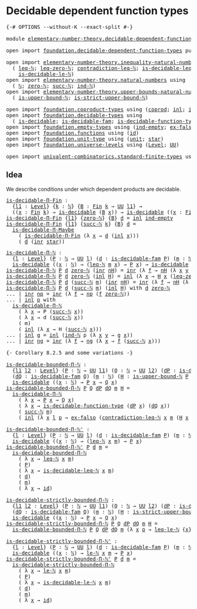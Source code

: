 # Decidable dependent function types

<pre class="Agda"><a id="47" class="Symbol">{-#</a> <a id="51" class="Keyword">OPTIONS</a> <a id="59" class="Pragma">--without-K</a> <a id="71" class="Pragma">--exact-split</a> <a id="85" class="Symbol">#-}</a>

<a id="90" class="Keyword">module</a> <a id="97" href="elementary-number-theory.decidable-dependent-function-types.html" class="Module">elementary-number-theory.decidable-dependent-function-types</a> <a id="157" class="Keyword">where</a>

<a id="164" class="Keyword">open</a> <a id="169" class="Keyword">import</a> <a id="176" href="foundation.decidable-dependent-function-types.html" class="Module">foundation.decidable-dependent-function-types</a> <a id="222" class="Keyword">public</a>

<a id="230" class="Keyword">open</a> <a id="235" class="Keyword">import</a> <a id="242" href="elementary-number-theory.inequality-natural-numbers.html" class="Module">elementary-number-theory.inequality-natural-numbers</a> <a id="294" class="Keyword">using</a>
  <a id="302" class="Symbol">(</a> <a id="304" href="elementary-number-theory.inequality-natural-numbers.html#1431" class="Function">leq-ℕ</a><a id="309" class="Symbol">;</a> <a id="311" href="elementary-number-theory.inequality-natural-numbers.html#1771" class="Function">leq-zero-ℕ</a><a id="321" class="Symbol">;</a> <a id="323" href="elementary-number-theory.inequality-natural-numbers.html#12474" class="Function">contradiction-leq-ℕ</a><a id="342" class="Symbol">;</a> <a id="344" href="elementary-number-theory.inequality-natural-numbers.html#2481" class="Function">is-decidable-leq-ℕ</a><a id="362" class="Symbol">;</a> <a id="364" href="elementary-number-theory.inequality-natural-numbers.html#12742" class="Function">leq-le-ℕ</a><a id="372" class="Symbol">;</a> <a id="374" href="elementary-number-theory.inequality-natural-numbers.html#9976" class="Function">le-ℕ</a><a id="378" class="Symbol">;</a>
    <a id="384" href="elementary-number-theory.inequality-natural-numbers.html#11594" class="Function">is-decidable-le-ℕ</a><a id="401" class="Symbol">)</a>
<a id="403" class="Keyword">open</a> <a id="408" class="Keyword">import</a> <a id="415" href="elementary-number-theory.natural-numbers.html" class="Module">elementary-number-theory.natural-numbers</a> <a id="456" class="Keyword">using</a>
  <a id="464" class="Symbol">(</a> <a id="466" href="elementary-number-theory.natural-numbers.html#1444" class="Datatype">ℕ</a><a id="467" class="Symbol">;</a> <a id="469" href="elementary-number-theory.natural-numbers.html#1465" class="InductiveConstructor">zero-ℕ</a><a id="475" class="Symbol">;</a> <a id="477" href="elementary-number-theory.natural-numbers.html#1478" class="InductiveConstructor">succ-ℕ</a><a id="483" class="Symbol">;</a> <a id="485" href="elementary-number-theory.natural-numbers.html#2497" class="Function">ind-ℕ</a><a id="490" class="Symbol">)</a>
<a id="492" class="Keyword">open</a> <a id="497" class="Keyword">import</a> <a id="504" href="elementary-number-theory.upper-bounds-natural-numbers.html" class="Module">elementary-number-theory.upper-bounds-natural-numbers</a> <a id="558" class="Keyword">using</a>
  <a id="566" class="Symbol">(</a> <a id="568" href="elementary-number-theory.upper-bounds-natural-numbers.html#636" class="Function">is-upper-bound-ℕ</a><a id="584" class="Symbol">;</a> <a id="586" href="elementary-number-theory.upper-bounds-natural-numbers.html#788" class="Function">is-strict-upper-bound-ℕ</a><a id="609" class="Symbol">)</a>

<a id="612" class="Keyword">open</a> <a id="617" class="Keyword">import</a> <a id="624" href="foundation.coproduct-types.html" class="Module">foundation.coproduct-types</a> <a id="651" class="Keyword">using</a> <a id="657" class="Symbol">(</a><a id="658" href="foundation.coproduct-types.html#1168" class="Datatype">coprod</a><a id="664" class="Symbol">;</a> <a id="666" href="foundation.coproduct-types.html#1239" class="InductiveConstructor">inl</a><a id="669" class="Symbol">;</a> <a id="671" href="foundation.coproduct-types.html#1262" class="InductiveConstructor">inr</a><a id="674" class="Symbol">)</a>
<a id="676" class="Keyword">open</a> <a id="681" class="Keyword">import</a> <a id="688" href="foundation.decidable-types.html" class="Module">foundation.decidable-types</a> <a id="715" class="Keyword">using</a>
  <a id="723" class="Symbol">(</a> <a id="725" href="foundation.decidable-types.html#1741" class="Function">is-decidable</a><a id="737" class="Symbol">;</a> <a id="739" href="foundation.decidable-types.html#1819" class="Function">is-decidable-fam</a><a id="755" class="Symbol">;</a> <a id="757" href="foundation.decidable-types.html#4311" class="Function">is-decidable-function-type</a><a id="783" class="Symbol">)</a>
<a id="785" class="Keyword">open</a> <a id="790" class="Keyword">import</a> <a id="797" href="foundation.empty-types.html" class="Module">foundation.empty-types</a> <a id="820" class="Keyword">using</a> <a id="826" class="Symbol">(</a><a id="827" href="foundation-core.empty-types.html#1068" class="Function">ind-empty</a><a id="836" class="Symbol">;</a> <a id="838" href="foundation-core.empty-types.html#1147" class="Function">ex-falso</a><a id="846" class="Symbol">)</a>
<a id="848" class="Keyword">open</a> <a id="853" class="Keyword">import</a> <a id="860" href="foundation.functions.html" class="Module">foundation.functions</a> <a id="881" class="Keyword">using</a> <a id="887" class="Symbol">(</a><a id="888" href="foundation-core.functions.html#309" class="Function">id</a><a id="890" class="Symbol">)</a>
<a id="892" class="Keyword">open</a> <a id="897" class="Keyword">import</a> <a id="904" href="foundation.unit-type.html" class="Module">foundation.unit-type</a> <a id="925" class="Keyword">using</a> <a id="931" class="Symbol">(</a><a id="932" href="foundation.unit-type.html#975" class="Datatype">unit</a><a id="936" class="Symbol">;</a> <a id="938" href="foundation.unit-type.html#999" class="InductiveConstructor">star</a><a id="942" class="Symbol">)</a>
<a id="944" class="Keyword">open</a> <a id="949" class="Keyword">import</a> <a id="956" href="foundation.universe-levels.html" class="Module">foundation.universe-levels</a> <a id="983" class="Keyword">using</a> <a id="989" class="Symbol">(</a><a id="990" href="Agda.Primitive.html#597" class="Postulate">Level</a><a id="995" class="Symbol">;</a> <a id="997" href="foundation-core.universe-levels.html#222" class="Primitive">UU</a><a id="999" class="Symbol">)</a>

<a id="1002" class="Keyword">open</a> <a id="1007" class="Keyword">import</a> <a id="1014" href="univalent-combinatorics.standard-finite-types.html" class="Module">univalent-combinatorics.standard-finite-types</a> <a id="1060" class="Keyword">using</a> <a id="1066" class="Symbol">(</a><a id="1067" href="univalent-combinatorics.standard-finite-types.html#1975" class="Function">Fin</a><a id="1070" class="Symbol">)</a>
</pre>
## Idea

We describe conditions under which dependent products are decidable.

<pre class="Agda"><a id="is-decidable-Π-Fin"></a><a id="1164" href="elementary-number-theory.decidable-dependent-function-types.html#1164" class="Function">is-decidable-Π-Fin</a> <a id="1183" class="Symbol">:</a>
  <a id="1187" class="Symbol">{</a><a id="1188" href="elementary-number-theory.decidable-dependent-function-types.html#1188" class="Bound">l1</a> <a id="1191" class="Symbol">:</a> <a id="1193" href="Agda.Primitive.html#597" class="Postulate">Level</a><a id="1198" class="Symbol">}</a> <a id="1200" class="Symbol">{</a><a id="1201" href="elementary-number-theory.decidable-dependent-function-types.html#1201" class="Bound">k</a> <a id="1203" class="Symbol">:</a> <a id="1205" href="elementary-number-theory.natural-numbers.html#1444" class="Datatype">ℕ</a><a id="1206" class="Symbol">}</a> <a id="1208" class="Symbol">{</a><a id="1209" href="elementary-number-theory.decidable-dependent-function-types.html#1209" class="Bound">B</a> <a id="1211" class="Symbol">:</a> <a id="1213" href="univalent-combinatorics.standard-finite-types.html#1975" class="Function">Fin</a> <a id="1217" href="elementary-number-theory.decidable-dependent-function-types.html#1201" class="Bound">k</a> <a id="1219" class="Symbol">→</a> <a id="1221" href="foundation-core.universe-levels.html#222" class="Primitive">UU</a> <a id="1224" href="elementary-number-theory.decidable-dependent-function-types.html#1188" class="Bound">l1</a><a id="1226" class="Symbol">}</a> <a id="1228" class="Symbol">→</a>
  <a id="1232" class="Symbol">((</a><a id="1234" href="elementary-number-theory.decidable-dependent-function-types.html#1234" class="Bound">x</a> <a id="1236" class="Symbol">:</a> <a id="1238" href="univalent-combinatorics.standard-finite-types.html#1975" class="Function">Fin</a> <a id="1242" href="elementary-number-theory.decidable-dependent-function-types.html#1201" class="Bound">k</a><a id="1243" class="Symbol">)</a> <a id="1245" class="Symbol">→</a> <a id="1247" href="foundation.decidable-types.html#1741" class="Function">is-decidable</a> <a id="1260" class="Symbol">(</a><a id="1261" href="elementary-number-theory.decidable-dependent-function-types.html#1209" class="Bound">B</a> <a id="1263" href="elementary-number-theory.decidable-dependent-function-types.html#1234" class="Bound">x</a><a id="1264" class="Symbol">))</a> <a id="1267" class="Symbol">→</a> <a id="1269" href="foundation.decidable-types.html#1741" class="Function">is-decidable</a> <a id="1282" class="Symbol">((</a><a id="1284" href="elementary-number-theory.decidable-dependent-function-types.html#1284" class="Bound">x</a> <a id="1286" class="Symbol">:</a> <a id="1288" href="univalent-combinatorics.standard-finite-types.html#1975" class="Function">Fin</a> <a id="1292" href="elementary-number-theory.decidable-dependent-function-types.html#1201" class="Bound">k</a><a id="1293" class="Symbol">)</a> <a id="1295" class="Symbol">→</a> <a id="1297" href="elementary-number-theory.decidable-dependent-function-types.html#1209" class="Bound">B</a> <a id="1299" href="elementary-number-theory.decidable-dependent-function-types.html#1284" class="Bound">x</a><a id="1300" class="Symbol">)</a>
<a id="1302" href="elementary-number-theory.decidable-dependent-function-types.html#1164" class="Function">is-decidable-Π-Fin</a> <a id="1321" class="Symbol">{</a><a id="1322" href="elementary-number-theory.decidable-dependent-function-types.html#1322" class="Bound">l1</a><a id="1324" class="Symbol">}</a> <a id="1326" class="Symbol">{</a><a id="1327" href="elementary-number-theory.natural-numbers.html#1465" class="InductiveConstructor">zero-ℕ</a><a id="1333" class="Symbol">}</a> <a id="1335" class="Symbol">{</a><a id="1336" href="elementary-number-theory.decidable-dependent-function-types.html#1336" class="Bound">B</a><a id="1337" class="Symbol">}</a> <a id="1339" href="elementary-number-theory.decidable-dependent-function-types.html#1339" class="Bound">d</a> <a id="1341" class="Symbol">=</a> <a id="1343" href="foundation.coproduct-types.html#1239" class="InductiveConstructor">inl</a> <a id="1347" href="foundation-core.empty-types.html#1068" class="Function">ind-empty</a>
<a id="1357" href="elementary-number-theory.decidable-dependent-function-types.html#1164" class="Function">is-decidable-Π-Fin</a> <a id="1376" class="Symbol">{</a><a id="1377" href="elementary-number-theory.decidable-dependent-function-types.html#1377" class="Bound">l1</a><a id="1379" class="Symbol">}</a> <a id="1381" class="Symbol">{</a><a id="1382" href="elementary-number-theory.natural-numbers.html#1478" class="InductiveConstructor">succ-ℕ</a> <a id="1389" href="elementary-number-theory.decidable-dependent-function-types.html#1389" class="Bound">k</a><a id="1390" class="Symbol">}</a> <a id="1392" class="Symbol">{</a><a id="1393" href="elementary-number-theory.decidable-dependent-function-types.html#1393" class="Bound">B</a><a id="1394" class="Symbol">}</a> <a id="1396" href="elementary-number-theory.decidable-dependent-function-types.html#1396" class="Bound">d</a> <a id="1398" class="Symbol">=</a>
  <a id="1402" href="foundation.decidable-dependent-function-types.html#1393" class="Function">is-decidable-Π-Maybe</a>
    <a id="1427" class="Symbol">(</a> <a id="1429" href="elementary-number-theory.decidable-dependent-function-types.html#1164" class="Function">is-decidable-Π-Fin</a> <a id="1448" class="Symbol">(λ</a> <a id="1451" href="elementary-number-theory.decidable-dependent-function-types.html#1451" class="Bound">x</a> <a id="1453" class="Symbol">→</a> <a id="1455" href="elementary-number-theory.decidable-dependent-function-types.html#1396" class="Bound">d</a> <a id="1457" class="Symbol">(</a><a id="1458" href="foundation.coproduct-types.html#1239" class="InductiveConstructor">inl</a> <a id="1462" href="elementary-number-theory.decidable-dependent-function-types.html#1451" class="Bound">x</a><a id="1463" class="Symbol">)))</a>
    <a id="1471" class="Symbol">(</a> <a id="1473" href="elementary-number-theory.decidable-dependent-function-types.html#1396" class="Bound">d</a> <a id="1475" class="Symbol">(</a><a id="1476" href="foundation.coproduct-types.html#1262" class="InductiveConstructor">inr</a> <a id="1480" href="foundation.unit-type.html#999" class="InductiveConstructor">star</a><a id="1484" class="Symbol">))</a>
</pre>
<pre class="Agda"><a id="is-decidable-Π-ℕ"></a><a id="1500" href="elementary-number-theory.decidable-dependent-function-types.html#1500" class="Function">is-decidable-Π-ℕ</a> <a id="1517" class="Symbol">:</a>
  <a id="1521" class="Symbol">{</a><a id="1522" href="elementary-number-theory.decidable-dependent-function-types.html#1522" class="Bound">l</a> <a id="1524" class="Symbol">:</a> <a id="1526" href="Agda.Primitive.html#597" class="Postulate">Level</a><a id="1531" class="Symbol">}</a> <a id="1533" class="Symbol">(</a><a id="1534" href="elementary-number-theory.decidable-dependent-function-types.html#1534" class="Bound">P</a> <a id="1536" class="Symbol">:</a> <a id="1538" href="elementary-number-theory.natural-numbers.html#1444" class="Datatype">ℕ</a> <a id="1540" class="Symbol">→</a> <a id="1542" href="foundation-core.universe-levels.html#222" class="Primitive">UU</a> <a id="1545" href="elementary-number-theory.decidable-dependent-function-types.html#1522" class="Bound">l</a><a id="1546" class="Symbol">)</a> <a id="1548" class="Symbol">(</a><a id="1549" href="elementary-number-theory.decidable-dependent-function-types.html#1549" class="Bound">d</a> <a id="1551" class="Symbol">:</a> <a id="1553" href="foundation.decidable-types.html#1819" class="Function">is-decidable-fam</a> <a id="1570" href="elementary-number-theory.decidable-dependent-function-types.html#1534" class="Bound">P</a><a id="1571" class="Symbol">)</a> <a id="1573" class="Symbol">(</a><a id="1574" href="elementary-number-theory.decidable-dependent-function-types.html#1574" class="Bound">m</a> <a id="1576" class="Symbol">:</a> <a id="1578" href="elementary-number-theory.natural-numbers.html#1444" class="Datatype">ℕ</a><a id="1579" class="Symbol">)</a> <a id="1581" class="Symbol">→</a>
  <a id="1585" href="foundation.decidable-types.html#1741" class="Function">is-decidable</a> <a id="1598" class="Symbol">((</a><a id="1600" href="elementary-number-theory.decidable-dependent-function-types.html#1600" class="Bound">x</a> <a id="1602" class="Symbol">:</a> <a id="1604" href="elementary-number-theory.natural-numbers.html#1444" class="Datatype">ℕ</a><a id="1605" class="Symbol">)</a> <a id="1607" class="Symbol">→</a> <a id="1609" class="Symbol">(</a><a id="1610" href="elementary-number-theory.inequality-natural-numbers.html#1431" class="Function">leq-ℕ</a> <a id="1616" href="elementary-number-theory.decidable-dependent-function-types.html#1574" class="Bound">m</a> <a id="1618" href="elementary-number-theory.decidable-dependent-function-types.html#1600" class="Bound">x</a><a id="1619" class="Symbol">)</a> <a id="1621" class="Symbol">→</a> <a id="1623" href="elementary-number-theory.decidable-dependent-function-types.html#1534" class="Bound">P</a> <a id="1625" href="elementary-number-theory.decidable-dependent-function-types.html#1600" class="Bound">x</a><a id="1626" class="Symbol">)</a> <a id="1628" class="Symbol">→</a> <a id="1630" href="foundation.decidable-types.html#1741" class="Function">is-decidable</a> <a id="1643" class="Symbol">((</a><a id="1645" href="elementary-number-theory.decidable-dependent-function-types.html#1645" class="Bound">x</a> <a id="1647" class="Symbol">:</a> <a id="1649" href="elementary-number-theory.natural-numbers.html#1444" class="Datatype">ℕ</a><a id="1650" class="Symbol">)</a> <a id="1652" class="Symbol">→</a> <a id="1654" href="elementary-number-theory.decidable-dependent-function-types.html#1534" class="Bound">P</a> <a id="1656" href="elementary-number-theory.decidable-dependent-function-types.html#1645" class="Bound">x</a><a id="1657" class="Symbol">)</a>
<a id="1659" href="elementary-number-theory.decidable-dependent-function-types.html#1500" class="Function">is-decidable-Π-ℕ</a> <a id="1676" href="elementary-number-theory.decidable-dependent-function-types.html#1676" class="Bound">P</a> <a id="1678" href="elementary-number-theory.decidable-dependent-function-types.html#1678" class="Bound">d</a> <a id="1680" href="elementary-number-theory.natural-numbers.html#1465" class="InductiveConstructor">zero-ℕ</a> <a id="1687" class="Symbol">(</a><a id="1688" href="foundation.coproduct-types.html#1262" class="InductiveConstructor">inr</a> <a id="1692" href="elementary-number-theory.decidable-dependent-function-types.html#1692" class="Bound">nH</a><a id="1694" class="Symbol">)</a> <a id="1696" class="Symbol">=</a> <a id="1698" href="foundation.coproduct-types.html#1262" class="InductiveConstructor">inr</a> <a id="1702" class="Symbol">(λ</a> <a id="1705" href="elementary-number-theory.decidable-dependent-function-types.html#1705" class="Bound">f</a> <a id="1707" class="Symbol">→</a> <a id="1709" href="elementary-number-theory.decidable-dependent-function-types.html#1692" class="Bound">nH</a> <a id="1712" class="Symbol">(λ</a> <a id="1715" href="elementary-number-theory.decidable-dependent-function-types.html#1715" class="Bound">x</a> <a id="1717" href="elementary-number-theory.decidable-dependent-function-types.html#1717" class="Bound">y</a> <a id="1719" class="Symbol">→</a> <a id="1721" href="elementary-number-theory.decidable-dependent-function-types.html#1705" class="Bound">f</a> <a id="1723" href="elementary-number-theory.decidable-dependent-function-types.html#1715" class="Bound">x</a><a id="1724" class="Symbol">))</a>
<a id="1727" href="elementary-number-theory.decidable-dependent-function-types.html#1500" class="Function">is-decidable-Π-ℕ</a> <a id="1744" href="elementary-number-theory.decidable-dependent-function-types.html#1744" class="Bound">P</a> <a id="1746" href="elementary-number-theory.decidable-dependent-function-types.html#1746" class="Bound">d</a> <a id="1748" href="elementary-number-theory.natural-numbers.html#1465" class="InductiveConstructor">zero-ℕ</a> <a id="1755" class="Symbol">(</a><a id="1756" href="foundation.coproduct-types.html#1239" class="InductiveConstructor">inl</a> <a id="1760" href="elementary-number-theory.decidable-dependent-function-types.html#1760" class="Bound">H</a><a id="1761" class="Symbol">)</a> <a id="1763" class="Symbol">=</a> <a id="1765" href="foundation.coproduct-types.html#1239" class="InductiveConstructor">inl</a> <a id="1769" class="Symbol">(λ</a> <a id="1772" href="elementary-number-theory.decidable-dependent-function-types.html#1772" class="Bound">x</a> <a id="1774" class="Symbol">→</a> <a id="1776" href="elementary-number-theory.decidable-dependent-function-types.html#1760" class="Bound">H</a> <a id="1778" href="elementary-number-theory.decidable-dependent-function-types.html#1772" class="Bound">x</a> <a id="1780" class="Symbol">(</a><a id="1781" href="elementary-number-theory.inequality-natural-numbers.html#1771" class="Function">leq-zero-ℕ</a> <a id="1792" href="elementary-number-theory.decidable-dependent-function-types.html#1772" class="Bound">x</a><a id="1793" class="Symbol">))</a>
<a id="1796" href="elementary-number-theory.decidable-dependent-function-types.html#1500" class="Function">is-decidable-Π-ℕ</a> <a id="1813" href="elementary-number-theory.decidable-dependent-function-types.html#1813" class="Bound">P</a> <a id="1815" href="elementary-number-theory.decidable-dependent-function-types.html#1815" class="Bound">d</a> <a id="1817" class="Symbol">(</a><a id="1818" href="elementary-number-theory.natural-numbers.html#1478" class="InductiveConstructor">succ-ℕ</a> <a id="1825" href="elementary-number-theory.decidable-dependent-function-types.html#1825" class="Bound">m</a><a id="1826" class="Symbol">)</a> <a id="1828" class="Symbol">(</a><a id="1829" href="foundation.coproduct-types.html#1262" class="InductiveConstructor">inr</a> <a id="1833" href="elementary-number-theory.decidable-dependent-function-types.html#1833" class="Bound">nH</a><a id="1835" class="Symbol">)</a> <a id="1837" class="Symbol">=</a> <a id="1839" href="foundation.coproduct-types.html#1262" class="InductiveConstructor">inr</a> <a id="1843" class="Symbol">(λ</a> <a id="1846" href="elementary-number-theory.decidable-dependent-function-types.html#1846" class="Bound">f</a> <a id="1848" class="Symbol">→</a> <a id="1850" href="elementary-number-theory.decidable-dependent-function-types.html#1833" class="Bound">nH</a> <a id="1853" class="Symbol">(λ</a> <a id="1856" href="elementary-number-theory.decidable-dependent-function-types.html#1856" class="Bound">x</a> <a id="1858" href="elementary-number-theory.decidable-dependent-function-types.html#1858" class="Bound">y</a> <a id="1860" class="Symbol">→</a> <a id="1862" href="elementary-number-theory.decidable-dependent-function-types.html#1846" class="Bound">f</a> <a id="1864" href="elementary-number-theory.decidable-dependent-function-types.html#1856" class="Bound">x</a><a id="1865" class="Symbol">))</a>
<a id="1868" href="elementary-number-theory.decidable-dependent-function-types.html#1500" class="Function">is-decidable-Π-ℕ</a> <a id="1885" href="elementary-number-theory.decidable-dependent-function-types.html#1885" class="Bound">P</a> <a id="1887" href="elementary-number-theory.decidable-dependent-function-types.html#1887" class="Bound">d</a> <a id="1889" class="Symbol">(</a><a id="1890" href="elementary-number-theory.natural-numbers.html#1478" class="InductiveConstructor">succ-ℕ</a> <a id="1897" href="elementary-number-theory.decidable-dependent-function-types.html#1897" class="Bound">m</a><a id="1898" class="Symbol">)</a> <a id="1900" class="Symbol">(</a><a id="1901" href="foundation.coproduct-types.html#1239" class="InductiveConstructor">inl</a> <a id="1905" href="elementary-number-theory.decidable-dependent-function-types.html#1905" class="Bound">H</a><a id="1906" class="Symbol">)</a> <a id="1908" class="Keyword">with</a> <a id="1913" href="elementary-number-theory.decidable-dependent-function-types.html#1887" class="Bound">d</a> <a id="1915" href="elementary-number-theory.natural-numbers.html#1465" class="InductiveConstructor">zero-ℕ</a>
<a id="1922" class="Symbol">...</a> <a id="1926" class="Symbol">|</a> <a id="1928" href="foundation.coproduct-types.html#1262" class="InductiveConstructor">inr</a> <a id="1932" href="elementary-number-theory.decidable-dependent-function-types.html#1932" class="Bound">np</a> <a id="1935" class="Symbol">=</a> <a id="1937" href="foundation.coproduct-types.html#1262" class="InductiveConstructor">inr</a> <a id="1941" class="Symbol">(λ</a> <a id="1944" href="elementary-number-theory.decidable-dependent-function-types.html#1944" class="Bound">f</a> <a id="1946" class="Symbol">→</a> <a id="1948" href="elementary-number-theory.decidable-dependent-function-types.html#1932" class="Bound">np</a> <a id="1951" class="Symbol">(</a><a id="1952" href="elementary-number-theory.decidable-dependent-function-types.html#1944" class="Bound">f</a> <a id="1954" href="elementary-number-theory.natural-numbers.html#1465" class="InductiveConstructor">zero-ℕ</a><a id="1960" class="Symbol">))</a>
<a id="1963" class="Symbol">...</a> <a id="1967" class="Symbol">|</a> <a id="1969" href="foundation.coproduct-types.html#1239" class="InductiveConstructor">inl</a> <a id="1973" href="elementary-number-theory.decidable-dependent-function-types.html#1973" class="Bound">p</a> <a id="1975" class="Keyword">with</a>
  <a id="1982" href="elementary-number-theory.decidable-dependent-function-types.html#1500" class="Function">is-decidable-Π-ℕ</a>
    <a id="2003" class="Symbol">(</a> <a id="2005" class="Symbol">λ</a> <a id="2007" href="elementary-number-theory.decidable-dependent-function-types.html#2007" class="Bound">x</a> <a id="2009" class="Symbol">→</a> <a id="2011" class="Bound">P</a> <a id="2013" class="Symbol">(</a><a id="2014" href="elementary-number-theory.natural-numbers.html#1478" class="InductiveConstructor">succ-ℕ</a> <a id="2021" href="elementary-number-theory.decidable-dependent-function-types.html#2007" class="Bound">x</a><a id="2022" class="Symbol">))</a>
    <a id="2029" class="Symbol">(</a> <a id="2031" class="Symbol">λ</a> <a id="2033" href="elementary-number-theory.decidable-dependent-function-types.html#2033" class="Bound">x</a> <a id="2035" class="Symbol">→</a> <a id="2037" class="Bound">d</a> <a id="2039" class="Symbol">(</a><a id="2040" href="elementary-number-theory.natural-numbers.html#1478" class="InductiveConstructor">succ-ℕ</a> <a id="2047" href="elementary-number-theory.decidable-dependent-function-types.html#2033" class="Bound">x</a><a id="2048" class="Symbol">))</a>
    <a id="2055" class="Symbol">(</a> <a id="2057" class="Bound">m</a><a id="2058" class="Symbol">)</a>
    <a id="2064" class="Symbol">(</a> <a id="2066" href="foundation.coproduct-types.html#1239" class="InductiveConstructor">inl</a> <a id="2070" class="Symbol">(λ</a> <a id="2073" href="elementary-number-theory.decidable-dependent-function-types.html#2073" class="Bound">x</a> <a id="2075" class="Symbol">→</a> <a id="2077" class="Bound">H</a> <a id="2079" class="Symbol">(</a><a id="2080" href="elementary-number-theory.natural-numbers.html#1478" class="InductiveConstructor">succ-ℕ</a> <a id="2087" href="elementary-number-theory.decidable-dependent-function-types.html#2073" class="Bound">x</a><a id="2088" class="Symbol">)))</a>
<a id="2092" class="Symbol">...</a> <a id="2096" class="Symbol">|</a> <a id="2098" href="foundation.coproduct-types.html#1239" class="InductiveConstructor">inl</a> <a id="2102" href="elementary-number-theory.decidable-dependent-function-types.html#2102" class="Bound">g</a> <a id="2104" class="Symbol">=</a> <a id="2106" href="foundation.coproduct-types.html#1239" class="InductiveConstructor">inl</a> <a id="2110" class="Symbol">(</a><a id="2111" href="elementary-number-theory.natural-numbers.html#2497" class="Function">ind-ℕ</a> <a id="2117" class="Bound">p</a> <a id="2119" class="Symbol">(λ</a> <a id="2122" href="elementary-number-theory.decidable-dependent-function-types.html#2122" class="Bound">x</a> <a id="2124" href="elementary-number-theory.decidable-dependent-function-types.html#2124" class="Bound">y</a> <a id="2126" class="Symbol">→</a> <a id="2128" href="elementary-number-theory.decidable-dependent-function-types.html#2102" class="Bound">g</a> <a id="2130" href="elementary-number-theory.decidable-dependent-function-types.html#2122" class="Bound">x</a><a id="2131" class="Symbol">))</a>
<a id="2134" class="Symbol">...</a> <a id="2138" class="Symbol">|</a> <a id="2140" href="foundation.coproduct-types.html#1262" class="InductiveConstructor">inr</a> <a id="2144" href="elementary-number-theory.decidable-dependent-function-types.html#2144" class="Bound">ng</a> <a id="2147" class="Symbol">=</a> <a id="2149" href="foundation.coproduct-types.html#1262" class="InductiveConstructor">inr</a> <a id="2153" class="Symbol">(λ</a> <a id="2156" href="elementary-number-theory.decidable-dependent-function-types.html#2156" class="Bound">f</a> <a id="2158" class="Symbol">→</a> <a id="2160" href="elementary-number-theory.decidable-dependent-function-types.html#2144" class="Bound">ng</a> <a id="2163" class="Symbol">(λ</a> <a id="2166" href="elementary-number-theory.decidable-dependent-function-types.html#2166" class="Bound">x</a> <a id="2168" class="Symbol">→</a> <a id="2170" href="elementary-number-theory.decidable-dependent-function-types.html#2156" class="Bound">f</a> <a id="2172" class="Symbol">(</a><a id="2173" href="elementary-number-theory.natural-numbers.html#1478" class="InductiveConstructor">succ-ℕ</a> <a id="2180" href="elementary-number-theory.decidable-dependent-function-types.html#2166" class="Bound">x</a><a id="2181" class="Symbol">)))</a>

<a id="2186" class="Comment">{- Corollary 8.2.5 and some variations -}</a>

<a id="is-decidable-bounded-Π-ℕ"></a><a id="2229" href="elementary-number-theory.decidable-dependent-function-types.html#2229" class="Function">is-decidable-bounded-Π-ℕ</a> <a id="2254" class="Symbol">:</a>
  <a id="2258" class="Symbol">{</a><a id="2259" href="elementary-number-theory.decidable-dependent-function-types.html#2259" class="Bound">l1</a> <a id="2262" href="elementary-number-theory.decidable-dependent-function-types.html#2262" class="Bound">l2</a> <a id="2265" class="Symbol">:</a> <a id="2267" href="Agda.Primitive.html#597" class="Postulate">Level</a><a id="2272" class="Symbol">}</a> <a id="2274" class="Symbol">(</a><a id="2275" href="elementary-number-theory.decidable-dependent-function-types.html#2275" class="Bound">P</a> <a id="2277" class="Symbol">:</a> <a id="2279" href="elementary-number-theory.natural-numbers.html#1444" class="Datatype">ℕ</a> <a id="2281" class="Symbol">→</a> <a id="2283" href="foundation-core.universe-levels.html#222" class="Primitive">UU</a> <a id="2286" href="elementary-number-theory.decidable-dependent-function-types.html#2259" class="Bound">l1</a><a id="2288" class="Symbol">)</a> <a id="2290" class="Symbol">(</a><a id="2291" href="elementary-number-theory.decidable-dependent-function-types.html#2291" class="Bound">Q</a> <a id="2293" class="Symbol">:</a> <a id="2295" href="elementary-number-theory.natural-numbers.html#1444" class="Datatype">ℕ</a> <a id="2297" class="Symbol">→</a> <a id="2299" href="foundation-core.universe-levels.html#222" class="Primitive">UU</a> <a id="2302" href="elementary-number-theory.decidable-dependent-function-types.html#2262" class="Bound">l2</a><a id="2304" class="Symbol">)</a> <a id="2306" class="Symbol">(</a><a id="2307" href="elementary-number-theory.decidable-dependent-function-types.html#2307" class="Bound">dP</a> <a id="2310" class="Symbol">:</a> <a id="2312" href="foundation.decidable-types.html#1819" class="Function">is-decidable-fam</a> <a id="2329" href="elementary-number-theory.decidable-dependent-function-types.html#2275" class="Bound">P</a><a id="2330" class="Symbol">)</a> <a id="2332" class="Symbol">→</a>
  <a id="2336" class="Symbol">(</a><a id="2337" href="elementary-number-theory.decidable-dependent-function-types.html#2337" class="Bound">dQ</a> <a id="2340" class="Symbol">:</a> <a id="2342" href="foundation.decidable-types.html#1819" class="Function">is-decidable-fam</a> <a id="2359" href="elementary-number-theory.decidable-dependent-function-types.html#2291" class="Bound">Q</a><a id="2360" class="Symbol">)</a> <a id="2362" class="Symbol">(</a><a id="2363" href="elementary-number-theory.decidable-dependent-function-types.html#2363" class="Bound">m</a> <a id="2365" class="Symbol">:</a> <a id="2367" href="elementary-number-theory.natural-numbers.html#1444" class="Datatype">ℕ</a><a id="2368" class="Symbol">)</a> <a id="2370" class="Symbol">(</a><a id="2371" href="elementary-number-theory.decidable-dependent-function-types.html#2371" class="Bound">H</a> <a id="2373" class="Symbol">:</a> <a id="2375" href="elementary-number-theory.upper-bounds-natural-numbers.html#636" class="Function">is-upper-bound-ℕ</a> <a id="2392" href="elementary-number-theory.decidable-dependent-function-types.html#2275" class="Bound">P</a> <a id="2394" href="elementary-number-theory.decidable-dependent-function-types.html#2363" class="Bound">m</a><a id="2395" class="Symbol">)</a> <a id="2397" class="Symbol">→</a>
  <a id="2401" href="foundation.decidable-types.html#1741" class="Function">is-decidable</a> <a id="2414" class="Symbol">((</a><a id="2416" href="elementary-number-theory.decidable-dependent-function-types.html#2416" class="Bound">x</a> <a id="2418" class="Symbol">:</a> <a id="2420" href="elementary-number-theory.natural-numbers.html#1444" class="Datatype">ℕ</a><a id="2421" class="Symbol">)</a> <a id="2423" class="Symbol">→</a> <a id="2425" href="elementary-number-theory.decidable-dependent-function-types.html#2275" class="Bound">P</a> <a id="2427" href="elementary-number-theory.decidable-dependent-function-types.html#2416" class="Bound">x</a> <a id="2429" class="Symbol">→</a> <a id="2431" href="elementary-number-theory.decidable-dependent-function-types.html#2291" class="Bound">Q</a> <a id="2433" href="elementary-number-theory.decidable-dependent-function-types.html#2416" class="Bound">x</a><a id="2434" class="Symbol">)</a>
<a id="2436" href="elementary-number-theory.decidable-dependent-function-types.html#2229" class="Function">is-decidable-bounded-Π-ℕ</a> <a id="2461" href="elementary-number-theory.decidable-dependent-function-types.html#2461" class="Bound">P</a> <a id="2463" href="elementary-number-theory.decidable-dependent-function-types.html#2463" class="Bound">Q</a> <a id="2465" href="elementary-number-theory.decidable-dependent-function-types.html#2465" class="Bound">dP</a> <a id="2468" href="elementary-number-theory.decidable-dependent-function-types.html#2468" class="Bound">dQ</a> <a id="2471" href="elementary-number-theory.decidable-dependent-function-types.html#2471" class="Bound">m</a> <a id="2473" href="elementary-number-theory.decidable-dependent-function-types.html#2473" class="Bound">H</a> <a id="2475" class="Symbol">=</a>
  <a id="2479" href="elementary-number-theory.decidable-dependent-function-types.html#1500" class="Function">is-decidable-Π-ℕ</a>
    <a id="2500" class="Symbol">(</a> <a id="2502" class="Symbol">λ</a> <a id="2504" href="elementary-number-theory.decidable-dependent-function-types.html#2504" class="Bound">x</a> <a id="2506" class="Symbol">→</a> <a id="2508" href="elementary-number-theory.decidable-dependent-function-types.html#2461" class="Bound">P</a> <a id="2510" href="elementary-number-theory.decidable-dependent-function-types.html#2504" class="Bound">x</a> <a id="2512" class="Symbol">→</a> <a id="2514" href="elementary-number-theory.decidable-dependent-function-types.html#2463" class="Bound">Q</a> <a id="2516" href="elementary-number-theory.decidable-dependent-function-types.html#2504" class="Bound">x</a><a id="2517" class="Symbol">)</a>
    <a id="2523" class="Symbol">(</a> <a id="2525" class="Symbol">λ</a> <a id="2527" href="elementary-number-theory.decidable-dependent-function-types.html#2527" class="Bound">x</a> <a id="2529" class="Symbol">→</a> <a id="2531" href="foundation.decidable-types.html#4311" class="Function">is-decidable-function-type</a> <a id="2558" class="Symbol">(</a><a id="2559" href="elementary-number-theory.decidable-dependent-function-types.html#2465" class="Bound">dP</a> <a id="2562" href="elementary-number-theory.decidable-dependent-function-types.html#2527" class="Bound">x</a><a id="2563" class="Symbol">)</a> <a id="2565" class="Symbol">(</a><a id="2566" href="elementary-number-theory.decidable-dependent-function-types.html#2468" class="Bound">dQ</a> <a id="2569" href="elementary-number-theory.decidable-dependent-function-types.html#2527" class="Bound">x</a><a id="2570" class="Symbol">))</a>
    <a id="2577" class="Symbol">(</a> <a id="2579" href="elementary-number-theory.natural-numbers.html#1478" class="InductiveConstructor">succ-ℕ</a> <a id="2586" href="elementary-number-theory.decidable-dependent-function-types.html#2471" class="Bound">m</a><a id="2587" class="Symbol">)</a>
    <a id="2593" class="Symbol">(</a> <a id="2595" href="foundation.coproduct-types.html#1239" class="InductiveConstructor">inl</a> <a id="2599" class="Symbol">(λ</a> <a id="2602" href="elementary-number-theory.decidable-dependent-function-types.html#2602" class="Bound">x</a> <a id="2604" href="elementary-number-theory.decidable-dependent-function-types.html#2604" class="Bound">l</a> <a id="2606" href="elementary-number-theory.decidable-dependent-function-types.html#2606" class="Bound">p</a> <a id="2608" class="Symbol">→</a> <a id="2610" href="foundation-core.empty-types.html#1147" class="Function">ex-falso</a> <a id="2619" class="Symbol">(</a><a id="2620" href="elementary-number-theory.inequality-natural-numbers.html#12474" class="Function">contradiction-leq-ℕ</a> <a id="2640" href="elementary-number-theory.decidable-dependent-function-types.html#2602" class="Bound">x</a> <a id="2642" href="elementary-number-theory.decidable-dependent-function-types.html#2471" class="Bound">m</a> <a id="2644" class="Symbol">(</a><a id="2645" href="elementary-number-theory.decidable-dependent-function-types.html#2473" class="Bound">H</a> <a id="2647" href="elementary-number-theory.decidable-dependent-function-types.html#2602" class="Bound">x</a> <a id="2649" href="elementary-number-theory.decidable-dependent-function-types.html#2606" class="Bound">p</a><a id="2650" class="Symbol">)</a> <a id="2652" href="elementary-number-theory.decidable-dependent-function-types.html#2604" class="Bound">l</a><a id="2653" class="Symbol">)))</a>

<a id="is-decidable-bounded-Π-ℕ&#39;"></a><a id="2658" href="elementary-number-theory.decidable-dependent-function-types.html#2658" class="Function">is-decidable-bounded-Π-ℕ&#39;</a> <a id="2684" class="Symbol">:</a>
  <a id="2688" class="Symbol">{</a><a id="2689" href="elementary-number-theory.decidable-dependent-function-types.html#2689" class="Bound">l</a> <a id="2691" class="Symbol">:</a> <a id="2693" href="Agda.Primitive.html#597" class="Postulate">Level</a><a id="2698" class="Symbol">}</a> <a id="2700" class="Symbol">(</a><a id="2701" href="elementary-number-theory.decidable-dependent-function-types.html#2701" class="Bound">P</a> <a id="2703" class="Symbol">:</a> <a id="2705" href="elementary-number-theory.natural-numbers.html#1444" class="Datatype">ℕ</a> <a id="2707" class="Symbol">→</a> <a id="2709" href="foundation-core.universe-levels.html#222" class="Primitive">UU</a> <a id="2712" href="elementary-number-theory.decidable-dependent-function-types.html#2689" class="Bound">l</a><a id="2713" class="Symbol">)</a> <a id="2715" class="Symbol">(</a><a id="2716" href="elementary-number-theory.decidable-dependent-function-types.html#2716" class="Bound">d</a> <a id="2718" class="Symbol">:</a> <a id="2720" href="foundation.decidable-types.html#1819" class="Function">is-decidable-fam</a> <a id="2737" href="elementary-number-theory.decidable-dependent-function-types.html#2701" class="Bound">P</a><a id="2738" class="Symbol">)</a> <a id="2740" class="Symbol">(</a><a id="2741" href="elementary-number-theory.decidable-dependent-function-types.html#2741" class="Bound">m</a> <a id="2743" class="Symbol">:</a> <a id="2745" href="elementary-number-theory.natural-numbers.html#1444" class="Datatype">ℕ</a><a id="2746" class="Symbol">)</a> <a id="2748" class="Symbol">→</a>
  <a id="2752" href="foundation.decidable-types.html#1741" class="Function">is-decidable</a> <a id="2765" class="Symbol">((</a><a id="2767" href="elementary-number-theory.decidable-dependent-function-types.html#2767" class="Bound">x</a> <a id="2769" class="Symbol">:</a> <a id="2771" href="elementary-number-theory.natural-numbers.html#1444" class="Datatype">ℕ</a><a id="2772" class="Symbol">)</a> <a id="2774" class="Symbol">→</a> <a id="2776" class="Symbol">(</a><a id="2777" href="elementary-number-theory.inequality-natural-numbers.html#1431" class="Function">leq-ℕ</a> <a id="2783" href="elementary-number-theory.decidable-dependent-function-types.html#2767" class="Bound">x</a> <a id="2785" href="elementary-number-theory.decidable-dependent-function-types.html#2741" class="Bound">m</a><a id="2786" class="Symbol">)</a> <a id="2788" class="Symbol">→</a> <a id="2790" href="elementary-number-theory.decidable-dependent-function-types.html#2701" class="Bound">P</a> <a id="2792" href="elementary-number-theory.decidable-dependent-function-types.html#2767" class="Bound">x</a><a id="2793" class="Symbol">)</a>
<a id="2795" href="elementary-number-theory.decidable-dependent-function-types.html#2658" class="Function">is-decidable-bounded-Π-ℕ&#39;</a> <a id="2821" href="elementary-number-theory.decidable-dependent-function-types.html#2821" class="Bound">P</a> <a id="2823" href="elementary-number-theory.decidable-dependent-function-types.html#2823" class="Bound">d</a> <a id="2825" href="elementary-number-theory.decidable-dependent-function-types.html#2825" class="Bound">m</a> <a id="2827" class="Symbol">=</a>
  <a id="2831" href="elementary-number-theory.decidable-dependent-function-types.html#2229" class="Function">is-decidable-bounded-Π-ℕ</a>
    <a id="2860" class="Symbol">(</a> <a id="2862" class="Symbol">λ</a> <a id="2864" href="elementary-number-theory.decidable-dependent-function-types.html#2864" class="Bound">x</a> <a id="2866" class="Symbol">→</a> <a id="2868" href="elementary-number-theory.inequality-natural-numbers.html#1431" class="Function">leq-ℕ</a> <a id="2874" href="elementary-number-theory.decidable-dependent-function-types.html#2864" class="Bound">x</a> <a id="2876" href="elementary-number-theory.decidable-dependent-function-types.html#2825" class="Bound">m</a><a id="2877" class="Symbol">)</a>
    <a id="2883" class="Symbol">(</a> <a id="2885" href="elementary-number-theory.decidable-dependent-function-types.html#2821" class="Bound">P</a><a id="2886" class="Symbol">)</a>
    <a id="2892" class="Symbol">(</a> <a id="2894" class="Symbol">λ</a> <a id="2896" href="elementary-number-theory.decidable-dependent-function-types.html#2896" class="Bound">x</a> <a id="2898" class="Symbol">→</a> <a id="2900" href="elementary-number-theory.inequality-natural-numbers.html#2481" class="Function">is-decidable-leq-ℕ</a> <a id="2919" href="elementary-number-theory.decidable-dependent-function-types.html#2896" class="Bound">x</a> <a id="2921" href="elementary-number-theory.decidable-dependent-function-types.html#2825" class="Bound">m</a><a id="2922" class="Symbol">)</a>
    <a id="2928" class="Symbol">(</a> <a id="2930" href="elementary-number-theory.decidable-dependent-function-types.html#2823" class="Bound">d</a><a id="2931" class="Symbol">)</a>
    <a id="2937" class="Symbol">(</a> <a id="2939" href="elementary-number-theory.decidable-dependent-function-types.html#2825" class="Bound">m</a><a id="2940" class="Symbol">)</a>
    <a id="2946" class="Symbol">(</a> <a id="2948" class="Symbol">λ</a> <a id="2950" href="elementary-number-theory.decidable-dependent-function-types.html#2950" class="Bound">x</a> <a id="2952" class="Symbol">→</a> <a id="2954" href="foundation-core.functions.html#309" class="Function">id</a><a id="2956" class="Symbol">)</a>

<a id="is-decidable-strictly-bounded-Π-ℕ"></a><a id="2959" href="elementary-number-theory.decidable-dependent-function-types.html#2959" class="Function">is-decidable-strictly-bounded-Π-ℕ</a> <a id="2993" class="Symbol">:</a>
  <a id="2997" class="Symbol">{</a><a id="2998" href="elementary-number-theory.decidable-dependent-function-types.html#2998" class="Bound">l1</a> <a id="3001" href="elementary-number-theory.decidable-dependent-function-types.html#3001" class="Bound">l2</a> <a id="3004" class="Symbol">:</a> <a id="3006" href="Agda.Primitive.html#597" class="Postulate">Level</a><a id="3011" class="Symbol">}</a> <a id="3013" class="Symbol">(</a><a id="3014" href="elementary-number-theory.decidable-dependent-function-types.html#3014" class="Bound">P</a> <a id="3016" class="Symbol">:</a> <a id="3018" href="elementary-number-theory.natural-numbers.html#1444" class="Datatype">ℕ</a> <a id="3020" class="Symbol">→</a> <a id="3022" href="foundation-core.universe-levels.html#222" class="Primitive">UU</a> <a id="3025" href="elementary-number-theory.decidable-dependent-function-types.html#2998" class="Bound">l1</a><a id="3027" class="Symbol">)</a> <a id="3029" class="Symbol">(</a><a id="3030" href="elementary-number-theory.decidable-dependent-function-types.html#3030" class="Bound">Q</a> <a id="3032" class="Symbol">:</a> <a id="3034" href="elementary-number-theory.natural-numbers.html#1444" class="Datatype">ℕ</a> <a id="3036" class="Symbol">→</a> <a id="3038" href="foundation-core.universe-levels.html#222" class="Primitive">UU</a> <a id="3041" href="elementary-number-theory.decidable-dependent-function-types.html#3001" class="Bound">l2</a><a id="3043" class="Symbol">)</a> <a id="3045" class="Symbol">(</a><a id="3046" href="elementary-number-theory.decidable-dependent-function-types.html#3046" class="Bound">dP</a> <a id="3049" class="Symbol">:</a> <a id="3051" href="foundation.decidable-types.html#1819" class="Function">is-decidable-fam</a> <a id="3068" href="elementary-number-theory.decidable-dependent-function-types.html#3014" class="Bound">P</a><a id="3069" class="Symbol">)</a> <a id="3071" class="Symbol">→</a>
  <a id="3075" class="Symbol">(</a><a id="3076" href="elementary-number-theory.decidable-dependent-function-types.html#3076" class="Bound">dQ</a> <a id="3079" class="Symbol">:</a> <a id="3081" href="foundation.decidable-types.html#1819" class="Function">is-decidable-fam</a> <a id="3098" href="elementary-number-theory.decidable-dependent-function-types.html#3030" class="Bound">Q</a><a id="3099" class="Symbol">)</a> <a id="3101" class="Symbol">(</a><a id="3102" href="elementary-number-theory.decidable-dependent-function-types.html#3102" class="Bound">m</a> <a id="3104" class="Symbol">:</a> <a id="3106" href="elementary-number-theory.natural-numbers.html#1444" class="Datatype">ℕ</a><a id="3107" class="Symbol">)</a> <a id="3109" class="Symbol">(</a><a id="3110" href="elementary-number-theory.decidable-dependent-function-types.html#3110" class="Bound">H</a> <a id="3112" class="Symbol">:</a> <a id="3114" href="elementary-number-theory.upper-bounds-natural-numbers.html#788" class="Function">is-strict-upper-bound-ℕ</a> <a id="3138" href="elementary-number-theory.decidable-dependent-function-types.html#3014" class="Bound">P</a> <a id="3140" href="elementary-number-theory.decidable-dependent-function-types.html#3102" class="Bound">m</a><a id="3141" class="Symbol">)</a> <a id="3143" class="Symbol">→</a>
  <a id="3147" href="foundation.decidable-types.html#1741" class="Function">is-decidable</a> <a id="3160" class="Symbol">((</a><a id="3162" href="elementary-number-theory.decidable-dependent-function-types.html#3162" class="Bound">x</a> <a id="3164" class="Symbol">:</a> <a id="3166" href="elementary-number-theory.natural-numbers.html#1444" class="Datatype">ℕ</a><a id="3167" class="Symbol">)</a> <a id="3169" class="Symbol">→</a> <a id="3171" href="elementary-number-theory.decidable-dependent-function-types.html#3014" class="Bound">P</a> <a id="3173" href="elementary-number-theory.decidable-dependent-function-types.html#3162" class="Bound">x</a> <a id="3175" class="Symbol">→</a> <a id="3177" href="elementary-number-theory.decidable-dependent-function-types.html#3030" class="Bound">Q</a> <a id="3179" href="elementary-number-theory.decidable-dependent-function-types.html#3162" class="Bound">x</a><a id="3180" class="Symbol">)</a>
<a id="3182" href="elementary-number-theory.decidable-dependent-function-types.html#2959" class="Function">is-decidable-strictly-bounded-Π-ℕ</a> <a id="3216" href="elementary-number-theory.decidable-dependent-function-types.html#3216" class="Bound">P</a> <a id="3218" href="elementary-number-theory.decidable-dependent-function-types.html#3218" class="Bound">Q</a> <a id="3220" href="elementary-number-theory.decidable-dependent-function-types.html#3220" class="Bound">dP</a> <a id="3223" href="elementary-number-theory.decidable-dependent-function-types.html#3223" class="Bound">dQ</a> <a id="3226" href="elementary-number-theory.decidable-dependent-function-types.html#3226" class="Bound">m</a> <a id="3228" href="elementary-number-theory.decidable-dependent-function-types.html#3228" class="Bound">H</a> <a id="3230" class="Symbol">=</a>
  <a id="3234" href="elementary-number-theory.decidable-dependent-function-types.html#2229" class="Function">is-decidable-bounded-Π-ℕ</a> <a id="3259" href="elementary-number-theory.decidable-dependent-function-types.html#3216" class="Bound">P</a> <a id="3261" href="elementary-number-theory.decidable-dependent-function-types.html#3218" class="Bound">Q</a> <a id="3263" href="elementary-number-theory.decidable-dependent-function-types.html#3220" class="Bound">dP</a> <a id="3266" href="elementary-number-theory.decidable-dependent-function-types.html#3223" class="Bound">dQ</a> <a id="3269" href="elementary-number-theory.decidable-dependent-function-types.html#3226" class="Bound">m</a> <a id="3271" class="Symbol">(λ</a> <a id="3274" href="elementary-number-theory.decidable-dependent-function-types.html#3274" class="Bound">x</a> <a id="3276" href="elementary-number-theory.decidable-dependent-function-types.html#3276" class="Bound">p</a> <a id="3278" class="Symbol">→</a> <a id="3280" href="elementary-number-theory.inequality-natural-numbers.html#12742" class="Function">leq-le-ℕ</a> <a id="3289" class="Symbol">{</a><a id="3290" href="elementary-number-theory.decidable-dependent-function-types.html#3274" class="Bound">x</a><a id="3291" class="Symbol">}</a> <a id="3293" class="Symbol">{</a><a id="3294" href="elementary-number-theory.decidable-dependent-function-types.html#3226" class="Bound">m</a><a id="3295" class="Symbol">}</a> <a id="3297" class="Symbol">(</a><a id="3298" href="elementary-number-theory.decidable-dependent-function-types.html#3228" class="Bound">H</a> <a id="3300" href="elementary-number-theory.decidable-dependent-function-types.html#3274" class="Bound">x</a> <a id="3302" href="elementary-number-theory.decidable-dependent-function-types.html#3276" class="Bound">p</a><a id="3303" class="Symbol">))</a>

<a id="is-decidable-strictly-bounded-Π-ℕ&#39;"></a><a id="3307" href="elementary-number-theory.decidable-dependent-function-types.html#3307" class="Function">is-decidable-strictly-bounded-Π-ℕ&#39;</a> <a id="3342" class="Symbol">:</a>
  <a id="3346" class="Symbol">{</a><a id="3347" href="elementary-number-theory.decidable-dependent-function-types.html#3347" class="Bound">l</a> <a id="3349" class="Symbol">:</a> <a id="3351" href="Agda.Primitive.html#597" class="Postulate">Level</a><a id="3356" class="Symbol">}</a> <a id="3358" class="Symbol">(</a><a id="3359" href="elementary-number-theory.decidable-dependent-function-types.html#3359" class="Bound">P</a> <a id="3361" class="Symbol">:</a> <a id="3363" href="elementary-number-theory.natural-numbers.html#1444" class="Datatype">ℕ</a> <a id="3365" class="Symbol">→</a> <a id="3367" href="foundation-core.universe-levels.html#222" class="Primitive">UU</a> <a id="3370" href="elementary-number-theory.decidable-dependent-function-types.html#3347" class="Bound">l</a><a id="3371" class="Symbol">)</a> <a id="3373" class="Symbol">(</a><a id="3374" href="elementary-number-theory.decidable-dependent-function-types.html#3374" class="Bound">d</a> <a id="3376" class="Symbol">:</a> <a id="3378" href="foundation.decidable-types.html#1819" class="Function">is-decidable-fam</a> <a id="3395" href="elementary-number-theory.decidable-dependent-function-types.html#3359" class="Bound">P</a><a id="3396" class="Symbol">)</a> <a id="3398" class="Symbol">(</a><a id="3399" href="elementary-number-theory.decidable-dependent-function-types.html#3399" class="Bound">m</a> <a id="3401" class="Symbol">:</a> <a id="3403" href="elementary-number-theory.natural-numbers.html#1444" class="Datatype">ℕ</a><a id="3404" class="Symbol">)</a> <a id="3406" class="Symbol">→</a>
  <a id="3410" href="foundation.decidable-types.html#1741" class="Function">is-decidable</a> <a id="3423" class="Symbol">((</a><a id="3425" href="elementary-number-theory.decidable-dependent-function-types.html#3425" class="Bound">x</a> <a id="3427" class="Symbol">:</a> <a id="3429" href="elementary-number-theory.natural-numbers.html#1444" class="Datatype">ℕ</a><a id="3430" class="Symbol">)</a> <a id="3432" class="Symbol">→</a> <a id="3434" href="elementary-number-theory.inequality-natural-numbers.html#9976" class="Function">le-ℕ</a> <a id="3439" href="elementary-number-theory.decidable-dependent-function-types.html#3425" class="Bound">x</a> <a id="3441" href="elementary-number-theory.decidable-dependent-function-types.html#3399" class="Bound">m</a> <a id="3443" class="Symbol">→</a> <a id="3445" href="elementary-number-theory.decidable-dependent-function-types.html#3359" class="Bound">P</a> <a id="3447" href="elementary-number-theory.decidable-dependent-function-types.html#3425" class="Bound">x</a><a id="3448" class="Symbol">)</a>
<a id="3450" href="elementary-number-theory.decidable-dependent-function-types.html#3307" class="Function">is-decidable-strictly-bounded-Π-ℕ&#39;</a> <a id="3485" href="elementary-number-theory.decidable-dependent-function-types.html#3485" class="Bound">P</a> <a id="3487" href="elementary-number-theory.decidable-dependent-function-types.html#3487" class="Bound">d</a> <a id="3489" href="elementary-number-theory.decidable-dependent-function-types.html#3489" class="Bound">m</a> <a id="3491" class="Symbol">=</a>
  <a id="3495" href="elementary-number-theory.decidable-dependent-function-types.html#2959" class="Function">is-decidable-strictly-bounded-Π-ℕ</a>
    <a id="3533" class="Symbol">(</a> <a id="3535" class="Symbol">λ</a> <a id="3537" href="elementary-number-theory.decidable-dependent-function-types.html#3537" class="Bound">x</a> <a id="3539" class="Symbol">→</a> <a id="3541" href="elementary-number-theory.inequality-natural-numbers.html#9976" class="Function">le-ℕ</a> <a id="3546" href="elementary-number-theory.decidable-dependent-function-types.html#3537" class="Bound">x</a> <a id="3548" href="elementary-number-theory.decidable-dependent-function-types.html#3489" class="Bound">m</a><a id="3549" class="Symbol">)</a>
    <a id="3555" class="Symbol">(</a> <a id="3557" href="elementary-number-theory.decidable-dependent-function-types.html#3485" class="Bound">P</a><a id="3558" class="Symbol">)</a>
    <a id="3564" class="Symbol">(</a> <a id="3566" class="Symbol">λ</a> <a id="3568" href="elementary-number-theory.decidable-dependent-function-types.html#3568" class="Bound">x</a> <a id="3570" class="Symbol">→</a> <a id="3572" href="elementary-number-theory.inequality-natural-numbers.html#11594" class="Function">is-decidable-le-ℕ</a> <a id="3590" href="elementary-number-theory.decidable-dependent-function-types.html#3568" class="Bound">x</a> <a id="3592" href="elementary-number-theory.decidable-dependent-function-types.html#3489" class="Bound">m</a><a id="3593" class="Symbol">)</a>
    <a id="3599" class="Symbol">(</a> <a id="3601" href="elementary-number-theory.decidable-dependent-function-types.html#3487" class="Bound">d</a><a id="3602" class="Symbol">)</a>
    <a id="3608" class="Symbol">(</a> <a id="3610" href="elementary-number-theory.decidable-dependent-function-types.html#3489" class="Bound">m</a><a id="3611" class="Symbol">)</a>
    <a id="3617" class="Symbol">(</a> <a id="3619" class="Symbol">λ</a> <a id="3621" href="elementary-number-theory.decidable-dependent-function-types.html#3621" class="Bound">x</a> <a id="3623" class="Symbol">→</a> <a id="3625" href="foundation-core.functions.html#309" class="Function">id</a><a id="3627" class="Symbol">)</a>
</pre>
